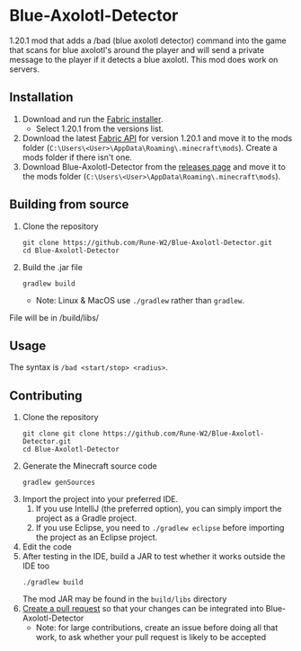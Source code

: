 # Blue-Axolotl-Detector
1.20.1 mod that adds a /bad (blue axolotl detector) command into the game that scans for blue axolotl's around the player and will send a private message to the player if it detects a blue axolotl. This mod does work on servers.

## Installation
1. Download and run the [Fabric installer](https://fabricmc.net/use).
   - Select 1.20.1 from the versions list.
1. Download the latest [Fabric API](https://www.curseforge.com/minecraft/mc-mods/fabric-api/files/all?page=1&pageSize=20&version=1.20.1)
  for version 1.20.1 and move it to the mods folder (`C:\Users\<User>\AppData\Roaming\.minecraft\mods`).
  Create a mods folder if there isn't one.
1. Download Blue-Axolotl-Detector from the [releases page](https://github.com/Rune-W2/Blue-Axolotl-Detector/releases)
   and move it to the mods folder (`C:\Users\<User>\AppData\Roaming\.minecraft\mods`).

## Building from source
1. Clone the repository
   ```
   git clone https://github.com/Rune-W2/Blue-Axolotl-Detector.git
   cd Blue-Axolotl-Detector
   ```
1. Build the .jar file
   ```
   gradlew build
   ```
   - Note: Linux & MacOS use `./gradlew` rather than `gradlew`.
  
File will be in /build/libs/

## Usage 
The syntax is `/bad <start/stop> <radius>`.

## Contributing
1. Clone the repository
   ```
   git clone git clone https://github.com/Rune-W2/Blue-Axolotl-Detector.git
   cd Blue-Axolotl-Detector
   ```
1. Generate the Minecraft source code
   ```
   gradlew genSources
   ```
1. Import the project into your preferred IDE.
   1. If you use IntelliJ (the preferred option), you can simply import the project as a Gradle project.
   1. If you use Eclipse, you need to `./gradlew eclipse` before importing the project as an Eclipse project.
1. Edit the code
1. After testing in the IDE, build a JAR to test whether it works outside the IDE too
   ```
   ./gradlew build
   ```
   The mod JAR may be found in the `build/libs` directory
1. [Create a pull request](https://help.github.com/en/articles/creating-a-pull-request)
   so that your changes can be integrated into Blue-Axolotl-Detector
   - Note: for large contributions, create an issue before doing all that
     work, to ask whether your pull request is likely to be accepted
